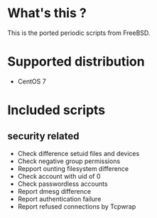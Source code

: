 # What's this ?

This is the ported periodic scripts from FreeBSD.

# Supported distribution

 - CentOS 7

# Included scripts

## security related

 - Check difference setuid files and devices
 - Check negative group permissions
 - Repport ounting filesystem difference
 - Check account with uid of 0
 - Check passwordless accounts
 - Report dmesg difference
 - Report authentication failure
 - Report refused connections by Tcpwrap
